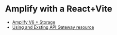 # Amplify with a React+Vite

- [Amplify V6 + Storage](https://github.com/nadetastic/vite-amplified-react/blob/v6/storage/src/App.jsx)
- [Using and Exsting API Gateway resource](https://github.com/nadetastic/vite-amplified-react/blob/v6/existing-rest-api/src/main.tsx)
